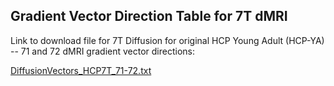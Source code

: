 ## Gradient Vector Direction Table for 7T dMRI

Link to download file for 7T Diffusion for original HCP Young Adult (HCP-YA) -- 71 and 72 dMRI gradient vector directions:

 [DiffusionVectors_HCP7T_71-72.txt](./assets/DiffusionVectors_HCP7T_71-72.txt)
